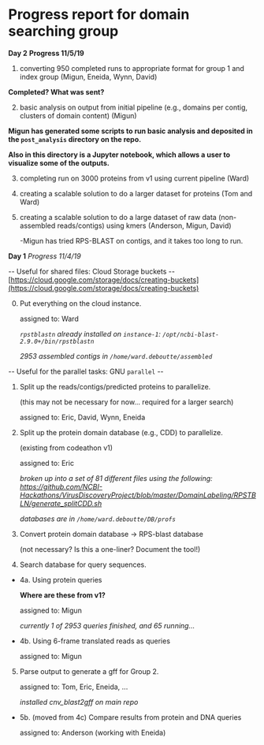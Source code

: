 # Progress report for domain searching group

**Day 2**
**Progress 11/5/19**

1. converting 950 completed runs to appropriate format for group 1 and index group (Migun, Eneida, Wynn, David)

**Completed? What was sent?**

2. basic analysis on output from initial pipeline (e.g., domains per contig, clusters of domain content) (Migun)

**Migun has generated some scripts to run basic analysis and deposited in the `post_analysis` directory on the repo.**
 
**Also in this directory is a Jupyter notebook, which allows a user to visualize some of the outputs.**

3. completing run on 3000 proteins from v1 using current pipeline (Ward)

4. creating a scalable solution to do a larger dataset for proteins (Tom and Ward)

5. creating a scalable solution to do a large dataset of raw data (non-assembled reads/contigs) using kmers (Anderson, Migun, David)

   -Migun has tried RPS-BLAST on contigs, and it takes too long to run.


**Day 1**
*Progress 11/4/19*

-- Useful for shared files: Cloud Storage buckets --
   [https://cloud.google.com/storage/docs/creating-buckets](https://cloud.google.com/storage/docs/creating-buckets)


0. Put everything on the cloud instance.

   assigned to: Ward

   *`rpstblastn` already installed on `instance-1`: `/opt/ncbi-blast-2.9.0+/bin/rpstblastn`*

   *2953 assembled contigs in `/home/ward.deboutte/assembled`*

-- Useful for the parallel tasks: GNU `parallel` --

1. Split up the reads/contigs/predicted proteins to parallelize.

   (this may not be necessary for now... required for a larger search)

   assigned to: Eric, David, Wynn, Eneida

2. Split up the protein domain database (e.g., CDD) to parallelize.

   (existing from codeathon v1)

   assigned to: Eric

   *broken up into a set of 81 different files using the following:
    https://github.com/NCBI-Hackathons/VirusDiscoveryProject/blob/master/DomainLabeling/RPSTBLN/generate_splitCDD.sh*

   *databases are in `/home/ward.deboutte/DB/profs`*

3. Convert protein domain database -> RPS-blast database

   (not necessary? Is this a one-liner? Document the tool!)

4. Search database for query sequences.

* 4a. Using protein queries

  **Where are these from v1?**

  assigned to: Migun

  *currently 1 of 2953 queries finished, and 65 running...*

* 4b. Using 6-frame translated reads as queries
      
  assigned to: Migun

5. Parse output to generate a gff for Group 2.

   assigned to: Tom, Eric, Eneida, ...

   *installed cnv_blast2gff on main repo*

* 5b. (moved from 4c) Compare results from protein and DNA queries

  assigned to: Anderson (working with Eneida)

